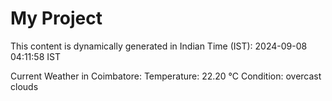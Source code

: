 # My Project

This content is dynamically generated in Indian Time (IST): 2024-09-08 04:11:58 IST


Current Weather in Coimbatore:
Temperature: 22.20 °C
Condition: overcast clouds
